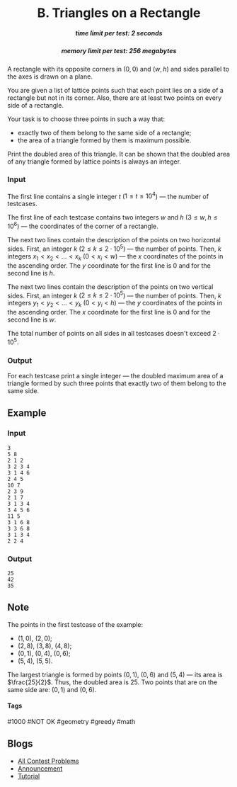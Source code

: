 <h1 style='text-align: center;'> B. Triangles on a Rectangle</h1>

<h5 style='text-align: center;'>time limit per test: 2 seconds</h5>
<h5 style='text-align: center;'>memory limit per test: 256 megabytes</h5>

A rectangle with its opposite corners in $(0, 0)$ and $(w, h)$ and sides parallel to the axes is drawn on a plane.

You are given a list of lattice points such that each point lies on a side of a rectangle but not in its corner. Also, there are at least two points on every side of a rectangle.

Your task is to choose three points in such a way that: 

* exactly two of them belong to the same side of a rectangle;
* the area of a triangle formed by them is maximum possible.

Print the doubled area of this triangle. It can be shown that the doubled area of any triangle formed by lattice points is always an integer.

### Input

The first line contains a single integer $t$ ($1 \le t \le 10^4$) — the number of testcases.

The first line of each testcase contains two integers $w$ and $h$ ($3 \le w, h \le 10^6$) — the coordinates of the corner of a rectangle.

The next two lines contain the description of the points on two horizontal sides. First, an integer $k$ ($2 \le k \le 2 \cdot 10^5$) — the number of points. Then, $k$ integers $x_1 < x_2 < \dots < x_k$ ($0 < x_i < w$) — the $x$ coordinates of the points in the ascending order. The $y$ coordinate for the first line is $0$ and for the second line is $h$.

The next two lines contain the description of the points on two vertical sides. First, an integer $k$ ($2 \le k \le 2 \cdot 10^5$) — the number of points. Then, $k$ integers $y_1 < y_2 < \dots < y_k$ ($0 < y_i < h$) — the $y$ coordinates of the points in the ascending order. The $x$ coordinate for the first line is $0$ and for the second line is $w$.

The total number of points on all sides in all testcases doesn't exceed $2 \cdot 10^5$.

### Output

For each testcase print a single integer — the doubled maximum area of a triangle formed by such three points that exactly two of them belong to the same side.

## Example

### Input


```text
3
5 8
2 1 2
3 2 3 4
3 1 4 6
2 4 5
10 7
2 3 9
2 1 7
3 1 3 4
3 4 5 6
11 5
3 1 6 8
3 3 6 8
3 1 3 4
2 2 4
```
### Output


```text
25
42
35
```
## Note

The points in the first testcase of the example: 

* $(1, 0)$, $(2, 0)$;
* $(2, 8)$, $(3, 8)$, $(4, 8)$;
* $(0, 1)$, $(0, 4)$, $(0, 6)$;
* $(5, 4)$, $(5, 5)$.

The largest triangle is formed by points $(0, 1)$, $(0, 6)$ and $(5, 4)$ — its area is $\frac{25}{2}$. Thus, the doubled area is $25$. Two points that are on the same side are: $(0, 1)$ and $(0, 6)$.



#### Tags 

#1000 #NOT OK #geometry #greedy #math 

## Blogs
- [All Contest Problems](../Educational_Codeforces_Round_119_(Rated_for_Div._2).md)
- [Announcement](../blogs/Announcement.md)
- [Tutorial](../blogs/Tutorial.md)
